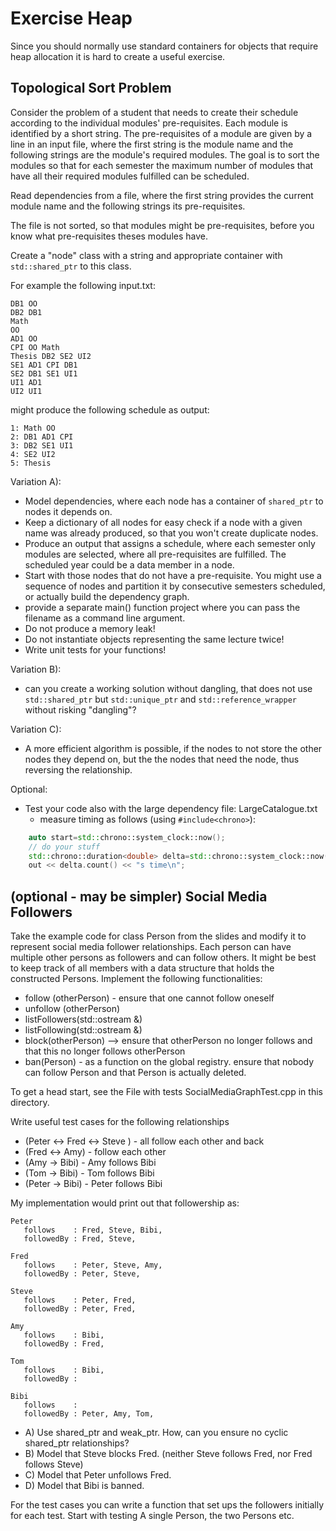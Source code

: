 # Exercise Heap

Since you should normally use standard containers for objects that require heap allocation it is hard to create a useful exercise. 


## Topological Sort Problem

Consider the problem of a student that needs to create their schedule according to the individual modules' pre-requisites. 
Each module is identified by a short string. The pre-requisites of a module are given by a line in an input file, where the first string is the module name and the following strings are the module's required modules. 
The goal is to sort the modules so that for each semester the maximum number of modules that have all their required modules fulfilled can be scheduled.

Read dependencies from a file, where the first string provides the current module name and the following strings its pre-requisites. 

The file is not sorted, so that modules might be pre-requisites, before you know what pre-requisites theses modules have. 

Create a "node" class with a string and appropriate container with `std::shared_ptr` to this class.

For example the following input.txt:
```
DB1 OO
DB2 DB1
Math
OO
AD1 OO
CPI OO Math
Thesis DB2 SE2 UI2
SE1 AD1 CPI DB1
SE2 DB1 SE1 UI1
UI1 AD1
UI2 UI1
```

might produce the following schedule as output:

```
1: Math OO
2: DB1 AD1 CPI
3: DB2 SE1 UI1
4: SE2 UI2
5: Thesis
```

Variation A):

* Model dependencies, where each node has a container of `shared_ptr` to nodes it depends on.
* Keep a dictionary of all nodes for easy check if a node with a given name was already produced, so that you won't create duplicate nodes.
* Produce an output that assigns a schedule, where each semester only modules are selected, where all pre-requisites are fulfilled. The scheduled year could be a data member in a node.
* Start with those nodes that do not have a pre-requisite. You might use a sequence of nodes and partition it by consecutive semesters scheduled, or actually build the dependency graph.
* provide a separate main() function project where you can pass the filename as a command line argument.
* Do not produce a memory leak! 
* Do not instantiate objects representing the same lecture twice! 
* Write unit tests for your functions! 

Variation B): 

* can you create a working solution without dangling, that does not use `std::shared_ptr` but `std::unique_ptr` and `std::reference_wrapper` without risking "dangling"?

Variation C):

* A more efficient algorithm is possible, if the nodes to not store the other nodes they depend on, but the the nodes that need the node, thus reversing the relationship.



Optional: 
* Test your code also with the large dependency file: LargeCatalogue.txt
  * measure timing as follows (using ``#include<chrono>``):
```C++
    auto start=std::chrono::system_clock::now();
    // do your stuff
    std::chrono::duration<double> delta=std::chrono::system_clock::now()-start;
    out << delta.count() << "s time\n";
```


## (optional - may be simpler) Social Media Followers

Take the example code for class Person from the slides and modify it to represent social media follower relationships. Each person can have multiple other persons as followers and can follow others. It might be best to keep track of all members with a data structure that holds the constructed Persons. Implement the following functionalities:

* follow (otherPerson) - ensure that one cannot follow oneself
* unfollow (otherPerson)
* listFollowers(std::ostream &)
* listFollowing(std::ostream &)
* block(otherPerson) --> ensure that otherPerson no longer follows and that this no longer follows otherPerson
* ban(Person) - as a function on the global registry. ensure that nobody can follow Person and that Person is actually deleted.

To get a head start, see the File with tests SocialMediaGraphTest.cpp in this directory.

Write useful test cases for the following relationships

* (Peter <-> Fred <-> Steve ) - all follow each other and back
* (Fred <-> Amy) - follow each other
* (Amy -> Bibi) - Amy follows Bibi
* (Tom -> Bibi) - Tom follows Bibi
* (Peter -> Bibi) - Peter follows Bibi

My implementation would print out that followership as:

```
Peter
   follows    : Fred, Steve, Bibi, 
   followedBy : Fred, Steve, 

Fred
   follows    : Peter, Steve, Amy, 
   followedBy : Peter, Steve, 

Steve
   follows    : Peter, Fred, 
   followedBy : Peter, Fred, 

Amy
   follows    : Bibi, 
   followedBy : Fred, 

Tom
   follows    : Bibi, 
   followedBy : 

Bibi
   follows    : 
   followedBy : Peter, Amy, Tom, 

```


- A) Use shared_ptr and weak_ptr. How, can you ensure no cyclic shared_ptr relationships?
- B) Model that Steve blocks Fred. (neither Steve follows Fred, nor Fred follows Steve)
- C) Model that Peter unfollows Fred.
- D) Model that Bibi is banned.

For the test cases you can write a function that set ups the followers initially for each test. Start with testing A single Person, the two Persons etc.
